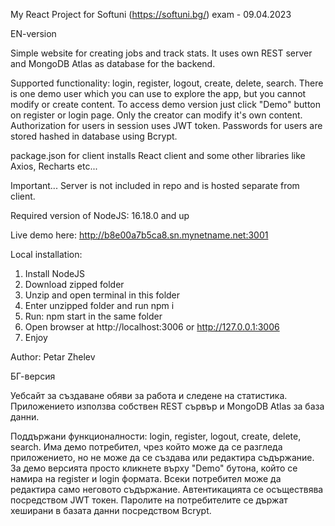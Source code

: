 My React Project for Softuni (https://softuni.bg/) exam - 09.04.2023

EN-version

Simple website for creating jobs and track stats.
It uses own REST server and MongoDB Atlas as database for the backend.

Supported functionality: login, register, logout, create, delete, search. There is one demo user which you can use to explore the app, but you cannot modify or create content. To access demo version just click "Demo" button on register or login page. Only the creator can modify it's own content. Authorization for users in session uses JWT token. Passwords for users are stored hashed in database using Bcrypt.

package.json for client installs React client and some other libraries like Axios, Recharts etc...

Important... Server is not included in repo and is hosted separate from client.

Required version of NodeJS: 16.18.0 and up

Live demo here: http://b8e00a7b5ca8.sn.mynetname.net:3001

Local installation:

1. Install NodeJS
2. Download zipped folder
3. Unzip and open terminal in this folder
4. Enter unzipped folder and run npm i
5. Run: npm start in the same folder
6. Open browser at http://localhost:3006 or http://127.0.0.1:3006
7. Enjoy

Author: Petar Zhelev

БГ-версия

Уебсайт за създаване обяви за работа и следене на статистика.
Приложението използва собствен REST сървър и MongoDB Atlas за база данни.

Поддържани функционалности: login, register, logout, create, delete, search. Има демо потребител, чрез който може да се разгледа приложението, но не може да се създава или редактира съдържание. За демо версията просто кликнете върху "Demo" бутона, който се намира на register и login формата. Всеки потребител може да редактира само неговото съдържание. Автентикацията се осъществява посредством JWT токен. Паролите на потребителите се държат хеширани в базата данни посредством Bcrypt.
